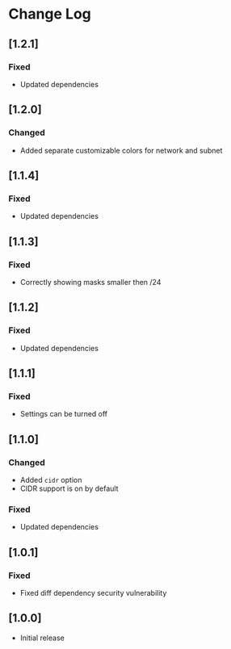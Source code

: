 # Change Log

## [1.2.1]

### Fixed
- Updated dependencies


## [1.2.0]

### Changed
- Added separate customizable colors for network and subnet


## [1.1.4]

### Fixed
- Updated dependencies


## [1.1.3]

### Fixed
- Correctly showing masks smaller then /24


## [1.1.2]

### Fixed
- Updated dependencies


## [1.1.1]

### Fixed
- Settings can be turned off


## [1.1.0]

### Changed
- Added `cidr` option
- CIDR support is on by default

### Fixed
- Updated dependencies


## [1.0.1]

### Fixed
- Fixed diff dependency security vulnerability


## [1.0.0]

- Initial release
